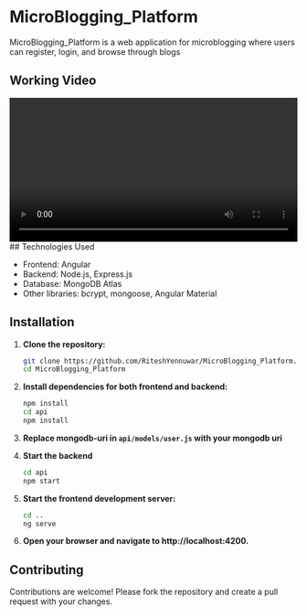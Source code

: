 # MicroBlogging_Platform

MicroBlogging_Platform is a web application for microblogging where users can register, login, and browse through blogs

## Working Video
<div>
  <video width="100%" height="auto" controls>
    <source src="src/assets/demo.mp4" type="video/mp4">
    Your browser does not support the video tag.
  </video>
</div>
## Technologies Used

- Frontend: Angular
- Backend: Node.js, Express.js
- Database: MongoDB Atlas
- Other libraries: bcrypt, mongoose, Angular Material

## Installation

1. **Clone the repository:**

   ```bash
   git clone https://github.com/RiteshYennuwar/MicroBlogging_Platform.git
   cd MicroBlogging_Platform
2. **Install dependencies for both frontend and backend:**
    ```bash
    npm install
    cd api
    npm install
3. **Replace mongodb-uri in `api/models/user.js` with your mongodb uri**
3. **Start the backend**
    ```bash
    cd api
    npm start
4. **Start the frontend development server:**
    ```bash
    cd ..
    ng serve
5. **Open your browser and navigate to http://localhost:4200.**

## Contributing
Contributions are welcome! Please fork the repository and create a pull request with your changes.
